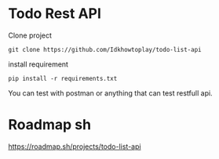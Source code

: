 # Todo Rest API
Clone project
```
git clone https://github.com/Idkhowtoplay/todo-list-api
```
install requirement
```
pip install -r requirements.txt
```
You can test with postman or anything that can test restfull api.
# Roadmap sh
https://roadmap.sh/projects/todo-list-api
